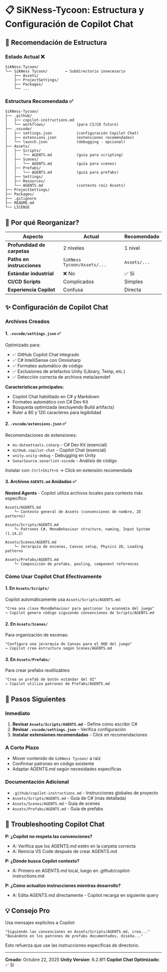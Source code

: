 # 📋 SiKNess-Tycoon: Estructura y Configuración de Copilot Chat

## 🎯 Recomendación de Estructura

### Estado Actual ❌
```
SiKNess-Tycoon/
└── SiKNess Tycoon/        ← Subdirectorio innecesario
    ├── Assets/
    ├── ProjectSettings/
    ├── Packages/
    └── ...
```

### Estructura Recomendada ✅
```
SiKNess-Tycoon/
├── .github/
│   ├── copilot-instructions.md
│   └── workflows/              (para CI/CD futuro)
├── .vscode/
│   ├── settings.json           (configuración Copilot Chat)
│   ├── extensions.json         (extensiones recomendadas)
│   └── launch.json             (debugging - opcional)
├── Assets/
│   ├── Scripts/
│   │   └── AGENTS.md           (guía para scripting)
│   ├── Scenes/
│   │   └── AGENTS.md           (guía para scenes)
│   ├── Prefabs/
│   │   └── AGENTS.md           (guía para prefabs)
│   ├── Settings/
│   ├── Resources/
│   └── AGENTS.md               (contexto raíz Assets)
├── ProjectSettings/
├── Packages/
├── .gitignore
├── README.md
└── LICENSE
```

## 🚀 Por qué Reorganizar?

| Aspecto | Actual | Recomendado |
|--------|--------|-------------|
| **Profundidad de carpetas** | 2 niveles | 1 nivel |
| **Paths en instrucciones** | `SiKNess Tycoon/Assets/...` | `Assets/...` |
| **Estándar industrial** | ❌ No | ✅ Sí |
| **CI/CD Scripts** | Complicados | Simples |
| **Experiencia Copilot** | Confusa | Directa |

## ✨ Configuración de Copilot Chat

### Archivos Creados

#### 1. `.vscode/settings.json` ✅
Optimizado para:
- ✅ GitHub Copilot Chat integrado
- ✅ C# IntelliSense con Omnisharp
- ✅ Formateo automático de código
- ✅ Exclusiones de artefactos Unity (Library, Temp, etc.)
- ✅ Detección correcta de archivos meta/asmdef

**Características principales:**
- Copilot Chat habilitado en C# y Markdown
- Formateo automático con C# Dev Kit
- Búsqueda optimizada (excluyendo Build artifacts)
- Ruler a 80 y 120 caracteres para legibilidad

#### 2. `.vscode/extensions.json` ✅
Recomendaciones de extensiones:
- `ms-dotnettools.csharp` - C# Dev Kit (esencial)
- `GitHub.copilot-chat` - Copilot Chat (esencial)
- `unity.unity-debug` - Debugging en Unity
- `SonarSource.sonarlint-vscode` - Análisis de código

Instalar con: `Ctrl+Shift+X` → Click en extensión recomendada

#### 3. Archivos `AGENTS.md` Anidados ✅
**Nested Agents** - Copilot utiliza archivos locales para contexto más específico

```
Assets/AGENTS.md
    └─ Contexto general de Assets (convenciones de nombre, 2D patterns)

Assets/Scripts/AGENTS.md
    └─ Patrones C#, MonoBehaviour structure, naming, Input System (1.14.2)

Assets/Scenes/AGENTS.md
    └─ Jerarquía de escenas, Canvas setup, Physics 2D, Loading patterns

Assets/Prefabs/AGENTS.md
    └─ Composición de prefabs, pooling, component references
```

### Cómo Usar Copilot Chat Efectivamente

#### 1. En `Assets/Scripts/`
Copilot automáticamente usa `Assets/Scripts/AGENTS.md`:
```
"Crea una clase MonoBehaviour para gestionar la economía del juego"
→ Copilot genera código siguiendo convenciones de Scripts/AGENTS.md
```

#### 2. En `Assets/Scenes/`
Para organización de escenas:
```
"Configura una jerarquía de Canvas para el HUD del juego"
→ Copilot crea estructura según Scenes/AGENTS.md
```

#### 3. En `Assets/Prefabs/`
Para crear prefabs reutilizables:
```
"Crea un prefab de botón estándar del UI"
→ Copilot utiliza patrones de Prefabs/AGENTS.md
```

## 📝 Pasos Siguientes

### Inmediato
1. **Revisar `Assets/Scripts/AGENTS.md`** - Define cómo escribir C#
2. **Revisar `.vscode/settings.json`** - Verifica configuración
3. **Instalar extensiones recomendadas** - Click en recomendaciones

### A Corto Plazo
- Mover contenido de `SiKNess Tycoon/` a raíz
- Confirmar patrones en código existente
- Adaptar AGENTS.md según necesidades específicas

### Documentación Adicional
- `.github/copilot-instructions.md` - Instrucciones globales de proyecto
- `Assets/Scripts/AGENTS.md` - Guía de C# (más detallada)
- `Assets/Scenes/AGENTS.md` - Guía de scenes
- `Assets/Prefabs/AGENTS.md` - Guía de prefabs

## 🔧 Troubleshooting Copilot Chat

**P: ¿Copilot no respeta las convenciones?**
- A: Verifica que los AGENTS.md estén en la carpeta correcta
- A: Reinicia VS Code después de crear AGENTS.md

**P: ¿Dónde busca Copilot contexto?**
- A: Primero en AGENTS.md local, luego en .github/copilot-instructions.md

**P: ¿Cómo actualizo instrucciones mientras desarrollo?**
- A: Edita AGENTS.md directamente - Copilot recarga en siguiente query

## 💡 Consejo Pro
Usa mensajes explícitos a Copilot:
```
"Siguiendo las convenciones en Assets/Scripts/AGENTS.md, crea..."
"Basándote en los patrones de prefabs documentados, diseña..."
```

Esto refuerza que use las instrucciones específicas de directorio.

---

**Creado**: Octubre 22, 2025
**Unity Version**: 6.2.8f1
**Copilot Chat Optimizado**: ✅ Sí